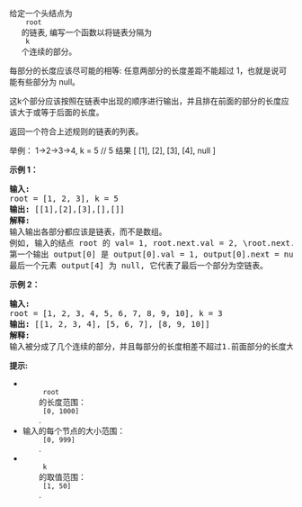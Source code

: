 <html>
 <body>
  <p>
   给定一个头结点为
   <code>
    root
   </code>
   的链表, 编写一个函数以将链表分隔为
   <code>
    k
   </code>
   个连续的部分。
  </p>
  <p>
   每部分的长度应该尽可能的相等: 任意两部分的长度差距不能超过 1，也就是说可能有些部分为 null。
  </p>
  <p>
   这k个部分应该按照在链表中出现的顺序进行输出，并且排在前面的部分的长度应该大于或等于后面的长度。
  </p>
  <p>
   返回一个符合上述规则的链表的列表。
  </p>
  <p>
   举例： 1-&gt;2-&gt;3-&gt;4, k = 5 // 5 结果 [ [1], [2], [3], [4], null ]
  </p>
  <p>
   <strong>
    示例 1：
   </strong>
  </p>
  <pre>
<strong>输入:</strong> 
root = [1, 2, 3], k = 5
<strong>输出:</strong> [[1],[2],[3],[],[]]
<strong>解释:</strong>
输入输出各部分都应该是链表，而不是数组。
例如, 输入的结点 root 的 val= 1, root.next.val = 2, \root.next.next.val = 3, 且 root.next.next.next = null。
第一个输出 output[0] 是 output[0].val = 1, output[0].next = null。
最后一个元素 output[4] 为 null, 它代表了最后一个部分为空链表。
</pre>
  <p>
   <strong>
    示例 2：
   </strong>
  </p>
  <pre>
<strong>输入:</strong> 
root = [1, 2, 3, 4, 5, 6, 7, 8, 9, 10], k = 3
<strong>输出:</strong> [[1, 2, 3, 4], [5, 6, 7], [8, 9, 10]]
<strong>解释:</strong>
输入被分成了几个连续的部分，并且每部分的长度相差不超过1.前面部分的长度大于等于后面部分的长度。
</pre>
  <p>
  </p>
  <p>
   <strong>
    提示:
   </strong>
  </p>
  <ul>
   <li>
    <code>
     root
    </code>
    的长度范围：
    <code>
     [0, 1000]
    </code>
    .
   </li>
   <li>
    输入的每个节点的大小范围：
    <code>
     [0, 999]
    </code>
    .
   </li>
   <li>
    <code>
     k
    </code>
    的取值范围：
    <code>
     [1, 50]
    </code>
    .
   </li>
  </ul>
  <p>
  </p>
 </body>
</html>
